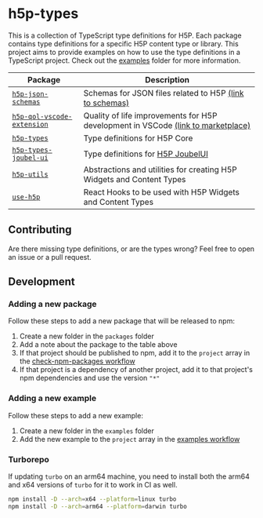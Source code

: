 # h5p-types

This is a collection of TypeScript type definitions for H5P.
Each package contains type definitions for a specific H5P content type or library.
This project aims to provide examples on how to use the type definitions in a TypeScript project.
Check out the [examples](./examples) folder for more information.

| Package                                                            | Description                                                                                                                                                 |
| ------------------------------------------------------------------ | ----------------------------------------------------------------------------------------------------------------------------------------------------------- |
| [`h5p-json-schemas`](./packages/h5p-json-schemas/)                 | Schemas for JSON files related to H5P [(link to schemas)](https://h5p-schema.sindre.is/)                                                                    |
| [`h5p-qol-vscode-extension`](./packages/h5p-qol-vscode-extension/) | Quality of life improvements for H5P development in VSCode [(link to marketplace)](https://marketplace.visualstudio.com/items?itemName=sindreboyum.h5p-qol) |
| [`h5p-types`](./packages/h5p-types/)                               | Type definitions for H5P Core                                                                                                                               |
| [`h5p-types-joubel-ui`](./packages/h5p-types-joubel-ui/)           | Type definitions for [H5P JoubelUI](https://github.com/h5p/h5p-joubel-ui)                                                                                   |
| [`h5p-utils`](./packages/h5p-utils/)                               | Abstractions and utilities for creating H5P Widgets and Content Types                                                                                       |
| [`use-h5p`](./packages/use-h5p/)                                   | React Hooks to be used with H5P Widgets and Content Types                                                                                                   |

## Contributing

Are there missing type definitions, or are the types wrong?
Feel free to open an issue or a pull request.

## Development

### Adding a new package

Follow these steps to add a new package that will be released to npm:

1. Create a new folder in the `packages` folder
1. Add a note about the package to the table above
1. If that project should be published to npm, add it to the `project` array in the [check-npm-packages workflow](./.github/workflows/check-npm-packages.yml)
1. If that project is a dependency of another project, add it to that project's npm dependencies and use the version `"*"`

### Adding a new example

Follow these steps to add a new example:

1. Create a new folder in the `examples` folder
1. Add the new example to the `project` array in the [examples workflow](./.github/workflows/examples.yml)

### Turborepo

If updating `turbo` on an arm64 machine, you need to install both the arm64 and x64 versions of `turbo` for it to work in CI as well.

```sh
npm install -D --arch=x64 --platform=linux turbo
npm install -D --arch=arm64 --platform=darwin turbo
```

